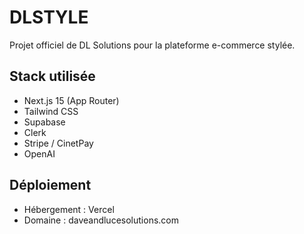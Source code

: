 # DLSTYLE

Projet officiel de DL Solutions pour la plateforme e-commerce stylée.

## Stack utilisée

- Next.js 15 (App Router)
- Tailwind CSS
- Supabase
- Clerk
- Stripe / CinetPay
- OpenAI

## Déploiement

- Hébergement : Vercel
- Domaine : daveandlucesolutions.com
